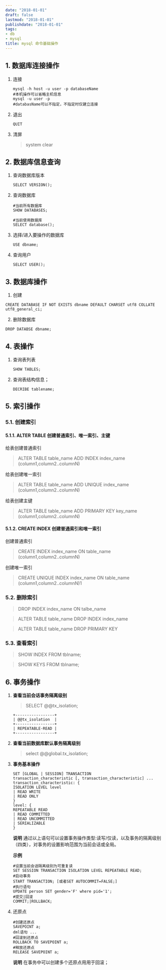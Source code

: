 ```yaml
---
date: "2018-01-01"
draft: false
lastmod: "2018-01-01"
publishdate: "2018-01-01"
tags:
- db
- mysql
title: mysql 命令基础操作
---
```


## 1. 数据库连接操作

1. 连接

    ```text
    mysql -h host -u user -p databaseName
    #本机操作可以省略主机信息
    mysql -u user -p
    #databasName可以不指定，不指定时仅建立连接
    ```
2. 退出

    ```mysql
    QUIT
    ```
3. 清屏
    > system clear

## 2. 数据库信息查询

1. 查询数据库版本

    ```mysql
    SELECT VERSION();
    ```
2. 查询数据库

    ```mysql
    #当前所有数据库
    SHOW DATABASES;

    #当前使用数据库
    SELECT database();
    ```
3. 选择/进入要操作的数据库

    ```mysql
    USE dbname;
    ```
4. 查询用户

    ```mysql
    SELECT USER();
    ```

## 3. 数据库操作

1. 创建


```
CREATE DATABASE IF NOT EXISTS dbname DEFAULT CHARSET utf8 COLLATE utf8_general_ci;
```

2. 删除数据库

```
DROP DATABSE dbname;
```


## 4. 表操作

1. 查询表列表

    ```mysql
    SHOW TABLES;
    ```

2. 查询表结构信息；

    ```mysql
    DECRIBE tablename;
    ```

## 5. 索引操作

### 5.1. 创建索引

#### 5.1.1. ALTER TABLE 创建普通索引、唯一索引、主键
给表创建普通索引
> ALTER TABLE table_name ADD INDEX index_name (column1,column2..columnN)

给表创建唯一索引
> ALTER TABLE table_name ADD UNIQUE index_name (column1,column2..columnN)

给表创建主键
> ALTER TABLE table_name ADD PRIMARY KEY key_name (column1,column2..columnN)

#### 5.1.2. CREATE INDEX 创建普通索引和唯一索引

创建普通索引
> CREATE INDEX index_name ON table_name (column1,column2..columnN)

创建唯一索引
> CREATE UNIQUE INDEX index_name ON table_name (column1,column2..columnN)1

### 5.2. 删除索引
> DROP INDEX index_name ON talbe_name

> ALTER TABLE table_name DROP INDEX index_name

> ALTER TABLE table_name DROP PRIMARY KEY

### 5.3. 查看索引
> SHOW INDEX FROM tblname;

> SHOW KEYS FROM tblname;


## 6. 事务操作
1. **查看当前会话事务隔离级别**
    > SELECT @@tx_isolation;

    ```
    +-----------------+
    | @@tx_isolation  |
    +-----------------+
    | REPEATABLE-READ |
    +-----------------+
    ```
2. **查看当前数据库默认事务隔离级别** 
    > select @@global.tx_isolation;

2. **事务基本操作**

    ```mysql
    SET [GLOBAL | SESSION] TRANSACTION
    transaction_characteristic [, transaction_characteristic] ...
    transaction_characteristic: {
    ISOLATION LEVEL level
    | READ WRITE
    | READ ONLY
    }
    level: {
    REPEATABLE READ
    | READ COMMITTED
    | READ UNCOMMITTED
    | SERIALIZABLE
    }
    ```
    **说明**
    通过以上语句可以设置事务操作类型:读写/仅读，以及事务的隔离级别（四类），对事务的设置影响范围为当前会话或全局。

    **示例**
    ```mysql
    #设置当前会话隔离级别为可重复读
    SET SESSION TRANSACTION ISOLATION LEVEL REPEATABLE READ;
    #启动事务
    START TRANSACTION; [或者SET AUTOCOMMIT=FALSE;]
    #执行语句
    UPDATE person SET gender='F' where pid='1'; 
    #提交|回滚
    COMMIT;|ROLLBACK;
    ```
3. 还原点

    ```mysql
    #创建还原点
    SAVEPOINT a;
    dml语句 ...
    #回滚到还原点
    ROLLBACK TO SAVEPOINT a;
    #释放还原点
    RELEASE SAVEPOINT a;

    ```
    **说明**
    在事务中可以创建多个还原点用用于回滚；